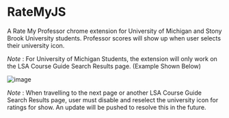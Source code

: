 # RateMyJS

A Rate My Professor chrome extension for University of Michigan and Stony Brook University students. Professor scores will show up when user selects their university icon. 

*Note* : For University of Michigan Students, the extension will only work on the LSA Course Guide Search Results page. (Example Shown Below) 

![image](https://user-images.githubusercontent.com/72951726/126092385-19a6fe56-8361-4202-b210-2b10b2bb7cd7.png)

*Note* : When travelling to the next page or another LSA Course Guide Search Results page, user must disable and reselect the university icon for ratings for show. An update will be pushed to resolve this in the future.
